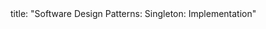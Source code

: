 <frontmatter>
title: "Software Design Patterns: Singleton: Implementation"
</frontmatter>

<include src="index-body.md" boilerplate />
